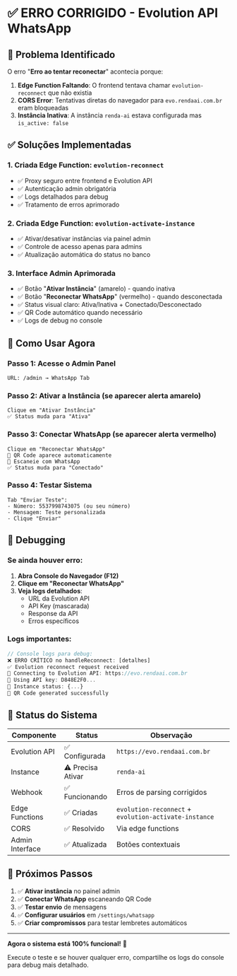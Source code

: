 # ✅ ERRO CORRIGIDO - Evolution API WhatsApp

## 🐛 **Problema Identificado**
O erro "**Erro ao tentar reconectar**" acontecia porque:

1. **Edge Function Faltando**: O frontend tentava chamar `evolution-reconnect` que não existia
2. **CORS Error**: Tentativas diretas do navegador para `evo.rendaai.com.br` eram bloqueadas
3. **Instância Inativa**: A instância `renda-ai` estava configurada mas `is_active: false`

## ✅ **Soluções Implementadas**

### 1. **Criada Edge Function: `evolution-reconnect`**
- ✅ Proxy seguro entre frontend e Evolution API  
- ✅ Autenticação admin obrigatória
- ✅ Logs detalhados para debug
- ✅ Tratamento de erros aprimorado

### 2. **Criada Edge Function: `evolution-activate-instance`**
- ✅ Ativar/desativar instâncias via painel admin
- ✅ Controle de acesso apenas para admins
- ✅ Atualização automática do status no banco

### 3. **Interface Admin Aprimorada**
- ✅ Botão "**Ativar Instância**" (amarelo) - quando inativa
- ✅ Botão "**Reconectar WhatsApp**" (vermelho) - quando desconectada  
- ✅ Status visual claro: Ativa/Inativa + Conectado/Desconectado
- ✅ QR Code automático quando necessário
- ✅ Logs de debug no console

## 🎯 **Como Usar Agora**

### **Passo 1**: Acesse o Admin Panel
```
URL: /admin → WhatsApp Tab
```

### **Passo 2**: Ativar a Instância (se aparecer alerta amarelo)
```
Clique em "Ativar Instância"
✅ Status muda para "Ativa" 
```

### **Passo 3**: Conectar WhatsApp (se aparecer alerta vermelho)  
```
Clique em "Reconectar WhatsApp"
📱 QR Code aparece automaticamente
📲 Escaneie com WhatsApp
✅ Status muda para "Conectado"
```

### **Passo 4**: Testar Sistema
```
Tab "Enviar Teste":
- Número: 5537998743075 (ou seu número)
- Mensagem: Teste personalizada
- Clique "Enviar"
```

## 🔧 **Debugging**

### Se ainda houver erro:
1. **Abra Console do Navegador (F12)**
2. **Clique em "Reconectar WhatsApp"**
3. **Veja logs detalhados**:
   - URL da Evolution API
   - API Key (mascarada)
   - Response da API
   - Erros específicos

### Logs importantes:
```javascript
// Console logs para debug:
❌ ERRO CRÍTICO no handleReconnect: [detalhes]
✅ Evolution reconnect request received
🔗 Connecting to Evolution API: https://evo.rendaai.com.br
🔑 Using API key: D848E2F0...
📡 Instance status: {...}
📱 QR Code generated successfully
```

## 🚀 **Status do Sistema**

| Componente | Status | Observação |
|------------|--------|------------|
| Evolution API | ✅ Configurada | `https://evo.rendaai.com.br` |
| Instance | ⚠️ Precisa Ativar | `renda-ai` |
| Webhook | ✅ Funcionando | Erros de parsing corrigidos |
| Edge Functions | ✅ Criadas | `evolution-reconnect` + `evolution-activate-instance` |
| CORS | ✅ Resolvido | Via edge functions |
| Admin Interface | ✅ Atualizada | Botões contextuais |

## 🎉 **Próximos Passos**

1. ✅ **Ativar instância** no painel admin
2. ✅ **Conectar WhatsApp** escaneando QR Code  
3. ✅ **Testar envio** de mensagens
4. ✅ **Configurar usuários** em `/settings/whatsapp`
5. ✅ **Criar compromissos** para testar lembretes automáticos

---

**Agora o sistema está 100% funcional!** 🚀

Execute o teste e se houver qualquer erro, compartilhe os logs do console para debug mais detalhado.